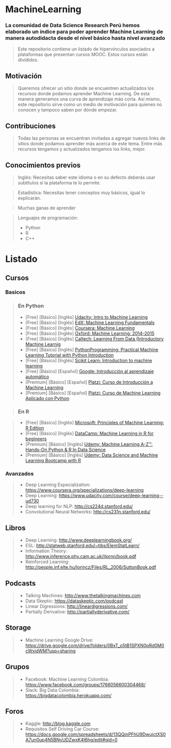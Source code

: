 # MachineLearning

### La comunidad de Data Science Research Perú hemos elaborado un índice para poder aprender Machine Learning de manera autodidacta desde el nivel básico hasta nivel avanzado

> Este repositorio contiene un listado de hipervínculos asociados a plataformas que presentan cursos MOOC. Estos cursos están divididos.

## Motivación

> Queremos ofrecer un sitio donde se encuentren actualizados los recursos donde podamos aprender Machine Learning. De esta manera generamos una curva de aprendizaje más corta. Así mismo, este repositorio sirve como un medio de motivación para quienes no conocen y tampoco saben por dónde empezar.

## Contribuciones

> Todas las personas se encuentran invitadas a agregar nuevos links de sitios donde podamos aprender más acerca de este tema. Entre más recursos tengamos y actualizados tengamos los links, mejor.

## Conocimientos previos

> Inglés: Necesitas saber este idioma o en su defecto deberás usar subtítulos si la plataforma te lo permite.

> Estadística: Necesitas tener conceptos muy básicos, igual lo explicarán.

> Muchas ganas de aprender

> Lenguajes de programación: 
> - Python
> - R
> - C++

# Listado
## Cursos
### Basicos
> ### En Python
> * [Free] [Básico] [Inglés] [Udacity: Intro to Machine Learning](https://www.udacity.com/course/intro-to-machine-learning--ud120)
> * [Free] [Básico] [Inglés] [EdX: Machine Learning Fundamentals](https://www.edx.org/es/course/machine-learning-fundamentals)
> * [Free] [Básico] [Inglés] [Coursera: Machine Learning](https://www.coursera.org/learn/machine-learning)
> * [Free] [Básico] [Inglés] [Oxford: Machine Learning: 2014-2015](https://www.cs.ox.ac.uk/people/nando.defreitas/machinelearning/)
> * [Free] [Básico] [Inglés] [Caltech: Learning From Data (Introductory Machine Learnig](https://www.edx.org/course/learning-data-introductory-machine-caltechx-cs1156x)
> * [Free] [Básico] [Inglés] [PythonProgramming: Practical Machine Learning Tutorial with Python Introduction](https://pythonprogramming.net/machine-learning-tutorials/)
> * [Free] [Básico] [Inglés] [Scikit Learn: Introduction to machine learning](http://scikit-learn.org/stable/tutorial/index.html)
> * [Free] [Básico] [Español] [Google: Introducción al aprendizaje automático](https://developers.google.com/machine-learning/crash-course/ml-intro)
> * [Premium] [Básico] [Español] [Platzi: Curso de Introducción a Machine Learning](https://platzi.com/clases/ia/)
> * [Premium] [Básico] [Español] [Platzi: Curso de Machine Learning Aplicado con Python](https://platzi.com/clases/scikit/)

> ### En R

> * [Free] [Básico] [Inglés] [Microsoft: Principles of Machine Learning: R Edition](https://www.edx.org/es/course/principles-of-machine-learning-r-edition)
> * [Free] [Básico] [Inglés] [DataCamp: Machine Learning in R for begineers](https://www.datacamp.com/community/tutorials/machine-learning-in-r)
> * [Premium] [Básico] [Inglés] [Udemy: Machine Learning A-Z™: Hands-On Python & R In Data Science](https://www.udemy.com/machinelearning/)
> * [Premium] [Básico] [Inglés] [Udemy: Data Science and Machine Learning Bootcamp with R](https://www.udemy.com/data-science-and-machine-learning-bootcamp-with-r/?siteID=vedj0cWlu2Y-y7Y297koEJ0uwM4mFVgkkQ&LSNPUBID=vedj0cWlu2Y)

### Avanzados
> * Deep Learning Especialization: https://www.coursera.org/specializations/deep-learning
> * Deep Learning: https://www.udacity.com/course/deep-learning--ud730
> * Deep learning for NLP: http://cs224d.stanford.edu/
> * Convolutional Neural Networks: http://cs231n.stanford.edu/

## Libros
> * Deep Learning: http://www.deeplearningbook.org/
> * ESL: http://statweb.stanford.edu/~tibs/ElemStatLearn/
> * Information Theory: http://www.inference.phy.cam.ac.uk/itprnn/book.pdf
> * Reinforced Learning: http://people.inf.elte.hu/lorincz/Files/RL_2006/SuttonBook.pdf

## Podcasts
> * Talking Machines: http://www.thetalkingmachines.com
> * Data Skeptic: https://dataskeptic.com/podcast
> * Linear Digressions: http://lineardigressions.com/
> * Partially Derivative: http://partiallyderivative.com/

## Storage
> * Machine Learning Google Drive: https://drive.google.com/drive/folders/0BxT_o5tB1SPXN0pRd0M0cWxjdWM?usp=sharing

## Grupos
> * Facebook: Machine Learning Colombia: https://www.facebook.com/groups/1766056600304468/
> * Slack: Big Data Colombia: https://bigdatacolombia.herokuapp.com/

## Foros
> * Kaggle: http://blog.kaggle.com
> * Requisitos Self Driving Car Course: https://docs.google.com/spreadsheets/d/13QQinPFhU9DwujctXS0A7un0up4N5BNyUDZwxK4I6hg/edit#gid=0